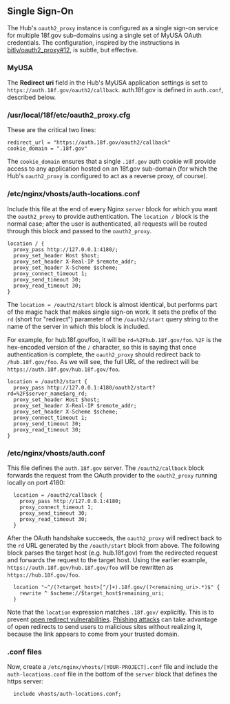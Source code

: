 ## Single Sign-On

The Hub's `oauth2_proxy` instance is configured as a single sign-on service
for multiple 18f.gov sub-domains using a single set of MyUSA OAuth
credentials. The configuration, inspired by the instructions in
[bitly/oauth2_proxy#12](https://github.com/bitly/oauth2_proxy/issues/12), is
subtle, but effective.

### MyUSA

The **Redirect uri** field in the Hub's MyUSA application settings is set to
`https://auth.18f.gov/oauth2/callback`. auth.18f.gov is defined in
`auth.conf`, described below.

### /usr/local/18f/etc/oauth2_proxy.cfg

These are the critical two lines:

```
redirect_url = "https://auth.18f.gov/oauth2/callback"
cookie_domain = ".18f.gov"
```

The `cookie_domain` ensures that a single `.18f.gov` auth cookie will provide
access to any application hosted on an 18f.gov sub-domain (for which the Hub's
`oauth2_proxy` is configured to act as a reverse proxy, of course).

### /etc/nginx/vhosts/auth-locations.conf

Include this file at the end of every Nginx `server` block for which you want
the `oauth2_proxy` to provide authentication. The `location /` block is the
normal case; after the user is authenticated, all requests will be routed
through this block and passed to the `oauth2_proxy`.

```
location / {
  proxy_pass http://127.0.0.1:4180/;
  proxy_set_header Host $host;
  proxy_set_header X-Real-IP $remote_addr;
  proxy_set_header X-Scheme $scheme;
  proxy_connect_timeout 1;
  proxy_send_timeout 30;
  proxy_read_timeout 30;
}
```

The `location = /oauth2/start` block is almost identical, but performs part of
the magic hack that makes single sign-on work. It sets the prefix of the `rd`
(short for "redirect") parameter of the `/oauth2/start` query string to the
name of the server in which this block is included.

For example, for hub.18f.gov/foo, it will be `rd=%2Fhub.18f.gov/foo`. `%2F` is
the hex-encoded version of the `/` character, so this is saying that once
authentication is complete, the `oauth2_proxy` should redirect back to
`/hub.18f.gov/foo`. As we will see, the full URL of the redirect will be
`https://auth.18f.gov/hub.18f.gov/foo`.

```
location = /oauth2/start {
  proxy_pass http://127.0.0.1:4180/oauth2/start?rd=%2F$server_name$arg_rd;
  proxy_set_header Host $host;
  proxy_set_header X-Real-IP $remote_addr;
  proxy_set_header X-Scheme $scheme;
  proxy_connect_timeout 1;
  proxy_send_timeout 30;
  proxy_read_timeout 30;
}
```

### /etc/nginx/vhosts/auth.conf

This file defines the `auth.18f.gov` server. The `/oauth2/callback` block
forwards the request from the OAuth provider to the `oauth2_proxy` running
locally on port 4180:

```
  location = /oauth2/callback {
    proxy_pass http://127.0.0.1:4180;
    proxy_connect_timeout 1;
    proxy_send_timeout 30;
    proxy_read_timeout 30;
  }
```

After the OAuth handshake succeeds, the `oauth2_proxy` will redirect back to
the `rd` URL generated by the `/oauth/start` block from above. The following
block parses the target host (e.g. hub.18f.gov) from the redirected request
and forwards the request to the target host. Using the earlier example,
`https://auth.18f.gov/hub.18f.gov/foo` will be rewritten as
`https://hub.18f.gov/foo`.

```
  location "~^/(?<target_host>[^/]+).18f.gov/(?<remaining_uri>.*)$" {
    rewrite ^ $scheme://$target_host$remaining_uri;
  }
```

Note that the `location` expression matches `.18f.gov/` explicitly. This is to
prevent [open redirect vulnerabilities](https://www.owasp.org/index.php/Open_redirect).
[Phishing attacks](https://www.owasp.org/index.php/Phishing) can take
advantage of open redirects to send users to malicious sites without realizing
it, because the link appears to come from your trusted domain.

### .conf files

Now, create a `/etc/nginx/vhosts/[YOUR-PROJECT].conf` file and include
the `auth-locations.conf` file in the bottom of the `server` block that
defines the https server:

```
  include vhosts/auth-locations.conf;
```
